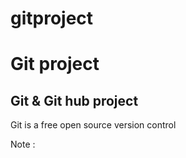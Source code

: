 # gitproject
<h1>Git project</h1>
<h2>Git & Git hub project</h2>
<p>Git is a free open source version control</p>
<p>Note :</p>

